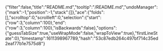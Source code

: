 {"filter":false,"title":"README.md","tooltip":"/README.md","undoManager":{"mark":-1,"position":-1,"stack":[]},"ace":{"folds":[],"scrolltop":0,"scrollleft":0,"selection":{"start":{"row":3,"column":100},"end":{"row":3,"column":100},"isBackwards":false},"options":{"guessTabSize":true,"useWrapMode":false,"wrapToView":true},"firstLineState":0},"timestamp":1611398967789,"hash":"53c87edb264c497bf714c35ed2eaf77b1e7575d8"}